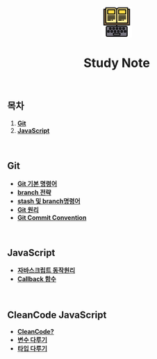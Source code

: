 <div align="center">
  <br />
  <img src="./images/study.png" alt="study 이미지" width="70px" />
  <br />
  <h1>Study Note</h1>
  <br />
</div>

## 목차

1. [**Git**](#Git)
2. [**JavaScript**](#javascript)

<br/>

## Git

- [**Git 기본 명령어**](https://github.com/LEEJINTAEK/StudyNote/blob/master/Git/Git%20%EA%B8%B0%EB%B3%B8%20%EB%AA%85%EB%A0%B9%EC%96%B4.md)
- [**branch 전략**](https://github.com/LEEJINTAEK/StudyNote/blob/master/Git/Git%20branch.md)
- [**stash 및 branch명령어**](https://github.com/LEEJINTAEK/StudyNote/blob/master/Git/Git%20stash%20%EB%B0%8F%20branch%20%EB%AA%85%EB%A0%B9%EC%96%B4.md)
- [**Git 원리**](https://github.com/LEEJINTAEK/StudyNote/blob/master/Git/Git%20%EC%9B%90%EB%A6%AC.md)
- [**Git Commit Convention**](https://github.com/LEEJINTAEK/StudyNote/blob/master/Git/Git%20commit%20convention.md)

<br />

## JavaScript

- [**자바스크립트 동작원리**](./JS/%EC%9E%90%EB%B0%94%EC%8A%A4%ED%81%AC%EB%A6%BD%ED%8A%B8%20%EB%8F%99%EC%9E%91%EC%9B%90%EB%A6%AC.md)
- [**Callback 함수**](./JS/Callback.md)

<br />

## CleanCode JavaScript

- [**CleanCode?**](./CleanCodeJs/CleanCode%EB%93%A4%EC%96%B4%EA%B0%80%EA%B8%B0.md)
- [**변수 다루기**](./CleanCodeJs/%EB%B3%80%EC%88%98%EB%8B%A4%EB%A3%A8%EA%B8%B0.md)
- [**타입 다루기**](./CleanCodeJs/%ED%83%80%EC%9E%85%EB%8B%A4%EB%A3%A8%EA%B8%B0.md)
